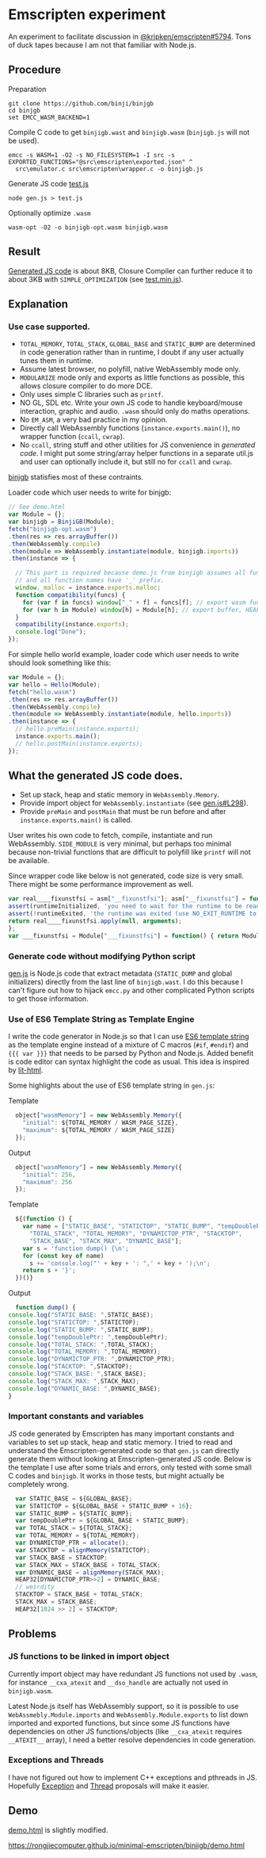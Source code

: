 # Emscripten experiment

An experiment to facilitate discussion in [@kripken/emscripten#5794](https://github.com/kripken/emscripten/issues/5794).
Tons of duck tapes because I am not that familiar with Node.js.

## Procedure

Preparation

```
git clone https://github.com/binji/binjgb
cd binjgb
set EMCC_WASM_BACKEND=1
```

Compile C code to get `binjigb.wast` and `binjigb.wasm` (`binjigb.js` will not be used).

```
emcc -s WASM=1 -O2 -s NO_FILESYSTEM=1 -I src -s EXPORTED_FUNCTIONS="@src\emscripten\exported.json" ^
  src\emulator.c src\emscripten\wrapper.c -o binjigb.js
```

Generate JS code [test.js](binjigb/test.js)

```
node gen.js > test.js
```

Optionally optimize `.wasm`

```
wasm-opt -O2 -o binjigb-opt.wasm binjigb.wasm
```

## Result

[Generated JS code](binjigb/test.js) is about 8KB, Closure Compiler can further reduce it to about 3KB with
`SIMPLE_OPTIMIZATION` (see [test.min.js](binjigb/test.min.js)).

## Explanation

### Use case supported.

- `TOTAL_MEMORY`, `TOTAL_STACK`, `GLOBAL_BASE` and `STATIC_BUMP` are determined in code generation rather than in runtime, I doubt if any user actually tunes them in runtime.
- Assume latest browser, no polyfill, native WebAssembly mode only.
- `MODULARIZE` mode only and exports as little functions as possible, this allows closure compiler to do more DCE.
- Only uses simple C libraries such as `printf`.
- NO GL, SDL etc. Write your own JS code to handle keyboard/mouse interaction, graphic and audio.
  `.wasm` should only do maths operations.
- No `EM_ASM`, a very bad practice in my opinion.
- Directly call WebAssembly functions (`instance.exports.main()`), no wrapper function (`ccall`, `cwrap`).
- No `ccall`, string stuff and other utilities for JS convenience in _generated code_. I might put some string/array helper functions in a separate util.js and user can optionally include it, but still no for `ccall` and `cwrap`.

[binjgb](https://github.com/binji/binjgb) statisfies most of these contraints.

Loader code which user needs to write for binjgb:

```js
// See demo.html
var Module = {};
var binjigb = BinjiGB(Module);
fetch("binjigb-opt.wasm")
.then(res => res.arrayBuffer())
.then(WebAssembly.compile)
.then(module => WebAssembly.instantiate(module, binjigb.imports))
.then(instance => {

  // This part is required because demo.js from binjigb assumes all functions are exported globally
  // and all function names have '_' prefix.
  window._malloc = instance.exports.malloc;
  function compatibility(funcs) {
    for (var f in funcs) window["_" + f] = funcs[f]; // export wasm functions
    for (var h in Module) window[h] = Module[h]; // export buffer, HEAP*
  }
  compatibility(instance.exports);
  console.log("Done");
});
```

For simple hello world example, loader code which user needs to write should look something like this:

```js
var Module = {};
var hello = Hello(Module);
fetch("hello.wasm")
.then(res => res.arrayBuffer())
.then(WebAssembly.compile)
.then(module => WebAssembly.instantiate(module, hello.imports))
.then(instance => {
  // hello.preMain(instance.exports);
  instance.exports.main();
  // hello.postMain(instance.exports);
});
```

## What the generated JS code does.

- Set up stack, heap and static memory in `WebAssembly.Memory`.
- Provide import object for `WebAssembly.instantiate` (see [gen.js#L298](gen.js#L298)).
- Provide `preMain` and `postMain` that must be run before and after `instance.exports.main()` is called.

User writes his own code to fetch, compile, instantiate and run WebAssembly.
`SIDE_MODULE` is very minimal, but perhaps too minimal because non-trivial functions that are difficult to polyfill
like `printf` will not be available.

Since wrapper code like below is not generated, code size is very small. There might be some performance improvement as well.

```js
var real____fixunstfsi = asm["__fixunstfsi"]; asm["__fixunstfsi"] = function() {
assert(runtimeInitialized, 'you need to wait for the runtime to be ready (e.g. wait for main() to be called)');
assert(!runtimeExited, 'the runtime was exited (use NO_EXIT_RUNTIME to keep it alive after main() exits)');
return real____fixunstfsi.apply(null, arguments);
};
var ___fixunstfsi = Module["___fixunstfsi"] = function() { return Module["asm"]["__fixunstfsi"].apply(null, arguments) };
```

### Generate code without modifying Python script

[gen.js](gen.js) is Node.js code that extract metadata (`STATIC_DUMP` and global initializers) directly from the last line of
`binjigb.wast`. I do this because I can't figure out how to hijack `emcc.py` and other complicated Python scripts to get
those information.

### Use of ES6 Template String as Template Engine

I write the code generator in Node.js so that I can use
[ES6 template string](https://developer.mozilla.org/en-US/docs/Web/JavaScript/Reference/Template_literals)
as the template engine instead of a mixture of C macros (`#if`, `#endif`) and `{{{ var }}}` that needs to be parsed by Python and Node.js.
Added benefit is code editor can syntax highlight the code as usual. This idea is inspired by
[lit-html](https://github.com/PolymerLabs/lit-html).

Some highlights about the use of ES6 template string in `gen.js`:

Template

```js
  object["wasmMemory"] = new WebAssembly.Memory({
    "initial": ${TOTAL_MEMORY / WASM_PAGE_SIZE},
    "maximum": ${TOTAL_MEMORY / WASM_PAGE_SIZE}
  });
```

Output

```js
  object["wasmMemory"] = new WebAssembly.Memory({
    "initial": 256,
    "maximum": 256
  });
```

Template

```js
  ${(function () {
    var name = ["STATIC_BASE", "STATICTOP", "STATIC_BUMP", "tempDoublePtr",
      "TOTAL_STACK", "TOTAL_MEMORY", "DYNAMICTOP_PTR", "STACKTOP",
      "STACK_BASE", "STACK_MAX", "DYNAMIC_BASE"];
    var s = 'function dump() {\n';
    for (const key of name)
      s += 'console.log("' + key + ': ",' + key + ');\n';
    return s + '}';
  })()}
```

Output

```js
  function dump() {
console.log("STATIC_BASE: ",STATIC_BASE);
console.log("STATICTOP: ",STATICTOP);
console.log("STATIC_BUMP: ",STATIC_BUMP);
console.log("tempDoublePtr: ",tempDoublePtr);
console.log("TOTAL_STACK: ",TOTAL_STACK);
console.log("TOTAL_MEMORY: ",TOTAL_MEMORY);
console.log("DYNAMICTOP_PTR: ",DYNAMICTOP_PTR);
console.log("STACKTOP: ",STACKTOP);
console.log("STACK_BASE: ",STACK_BASE);
console.log("STACK_MAX: ",STACK_MAX);
console.log("DYNAMIC_BASE: ",DYNAMIC_BASE);
}
```

### Important constants and variables

JS code generated by Emscripten has many important constants and variables to set up stack, heap and static memory. I
tried to read and understand the Emscripten-generated code so that `gen.js` can directly generate them without looking at Emscripten-generated
JS code. Below is the template I use after some trials and errors, only tested with some small C codes and `binjigb`. It works in those tests,
but might actually be completely wrong.

```js
  var STATIC_BASE = ${GLOBAL_BASE};
  var STATICTOP = ${GLOBAL_BASE + STATIC_BUMP + 16};
  var STATIC_BUMP = ${STATIC_BUMP};
  var tempDoublePtr = ${GLOBAL_BASE + STATIC_BUMP};
  var TOTAL_STACK = ${TOTAL_STACK};
  var TOTAL_MEMORY = ${TOTAL_MEMORY};
  var DYNAMICTOP_PTR = allocate();
  var STACKTOP = alignMemory(STATICTOP);
  var STACK_BASE = STACKTOP;
  var STACK_MAX = STACK_BASE + TOTAL_STACK;
  var DYNAMIC_BASE = alignMemory(STACK_MAX);
  HEAP32[DYNAMICTOP_PTR>>2] = DYNAMIC_BASE;
  // weirdity
  STACKTOP = STACK_BASE + TOTAL_STACK;
  STACK_MAX = STACK_BASE;
  HEAP32[1024 >> 2] = STACKTOP;
```

## Problems

### JS functions to be linked in import object

Currently import object may have redundant JS functions not used by `.wasm`, for instance `__cxa_atexit` and `__dso_handle`
are actually not used in `binjigb.wasm`.

Latest Node.js itself has WebAssembly support, so it is possible to use `WebAssmebly.Module.imports` and `WebAssembly.Module.exports`
to list down imported and exported functions, but since some JS functions have dependencies on other JS functions/objects (like
`__cxa_atexit` requires `__ATEXIT__` array), I need a better resolve dependencies in code generation.

### Exceptions and Threads

I have not figured out how to implement C++ exceptions and pthreads in JS. Hopefully
[Exception](https://github.com/WebAssembly/exception-handling) and
[Thread](https://github.com/WebAssembly/threads) proposals will make it easier.

## Demo

[demo.html](binjigb/demo.html) is slightly modified.

https://rongjiecomputer.github.io/minimal-emscripten/binjigb/demo.html
